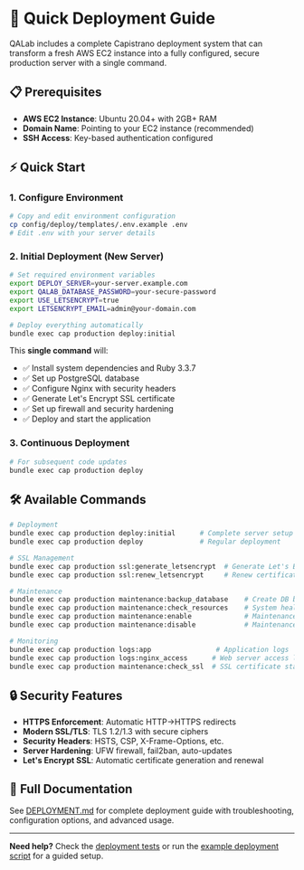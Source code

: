 # 🚀 Quick Deployment Guide

QALab includes a complete Capistrano deployment system that can transform a fresh AWS EC2 instance into a fully configured, secure production server with a single command.

## 📋 Prerequisites

- **AWS EC2 Instance**: Ubuntu 20.04+ with 2GB+ RAM
- **Domain Name**: Pointing to your EC2 instance (recommended)
- **SSH Access**: Key-based authentication configured

## ⚡ Quick Start

### 1. Configure Environment
```bash
# Copy and edit environment configuration
cp config/deploy/templates/.env.example .env
# Edit .env with your server details
```

### 2. Initial Deployment (New Server)
```bash
# Set required environment variables
export DEPLOY_SERVER=your-server.example.com
export QALAB_DATABASE_PASSWORD=your-secure-password
export USE_LETSENCRYPT=true
export LETSENCRYPT_EMAIL=admin@your-domain.com

# Deploy everything automatically
bundle exec cap production deploy:initial
```

This **single command** will:
- ✅ Install system dependencies and Ruby 3.3.7
- ✅ Set up PostgreSQL database
- ✅ Configure Nginx with security headers
- ✅ Generate Let's Encrypt SSL certificate
- ✅ Set up firewall and security hardening
- ✅ Deploy and start the application

### 3. Continuous Deployment
```bash
# For subsequent code updates
bundle exec cap production deploy
```

## 🛠️ Available Commands

```bash
# Deployment
bundle exec cap production deploy:initial      # Complete server setup
bundle exec cap production deploy              # Regular deployment

# SSL Management
bundle exec cap production ssl:generate_letsencrypt  # Generate Let's Encrypt cert
bundle exec cap production ssl:renew_letsencrypt     # Renew certificate

# Maintenance
bundle exec cap production maintenance:backup_database    # Create DB backup
bundle exec cap production maintenance:check_resources    # System health check
bundle exec cap production maintenance:enable             # Maintenance mode on
bundle exec cap production maintenance:disable            # Maintenance mode off

# Monitoring
bundle exec cap production logs:app                # Application logs
bundle exec cap production logs:nginx_access      # Web server access logs
bundle exec cap production maintenance:check_ssl  # SSL certificate status
```

## 🔒 Security Features

- **HTTPS Enforcement**: Automatic HTTP→HTTPS redirects
- **Modern SSL/TLS**: TLS 1.2/1.3 with secure ciphers
- **Security Headers**: HSTS, CSP, X-Frame-Options, etc.
- **Server Hardening**: UFW firewall, fail2ban, auto-updates
- **Let's Encrypt SSL**: Automatic certificate generation and renewal

## 📖 Full Documentation

See [DEPLOYMENT.md](DEPLOYMENT.md) for complete deployment guide with troubleshooting, configuration options, and advanced usage.

---

**Need help?** Check the [deployment tests](spec/deployment/capistrano_spec.rb) or run the [example deployment script](scripts/deploy_example.sh) for a guided setup.